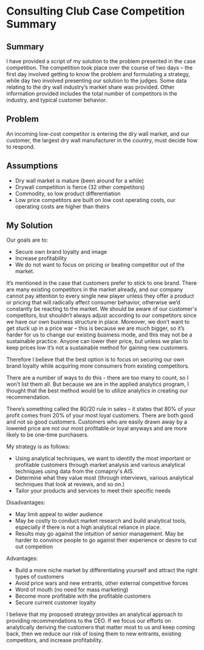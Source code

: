# Consulting Club Case Competition Summary

## Summary
I have provided a script of my solution to the problem presented in the case competition. The competition took place over the course of two days – the first day involved getting to know the problem and formulating a strategy, while day two involved presenting our solution to the judges. Some data relating to the dry wall industry’s market share was provided. Other information provided includes the total number of competitors in the industry, and typical customer behavior. 

## Problem
An incoming low-cost competitor is entering the dry wall market, and our customer, the largest dry wall manufacturer in the country, must decide how to respond. 

## Assumptions

- Dry wall market is mature (been around for a while)
- Drywall competition is fierce (32 other competitors)
- Commodity, so low product differentiation
- Low price competitors are built on low cost operating costs, our operating costs are higher than theirs

## My Solution

Our goals are to:
- Secure own brand loyalty and image
- Increase profitability
- We do not want to focus on pricing or beating competitor out of the market. 

It’s mentioned in the case that customers prefer to stick to one brand. There are many existing competitors in the market already, and our company cannot pay attention to every single new player unless they offer a product or pricing that will radically affect consumer behavior, otherwise we’d constantly be reacting to the market. We should be aware of our customer's competitors, but shouldn’t always adjust according to our competitors since we have our own business structure in place. Moreover, we don’t want to get stuck up in a price war – this is because we are much bigger, so it’s harder for us to change our existing business mode, and this may not be a sustainable practice. Anyone can lower their price, but unless we plan to keep prices low it’s not a sustainable method for gaining new customers.

Therefore I believe that the best option is to focus on securing our own brand loyalty while acquiring more consumers from existing competitors.

There are a number of ways to do this - there are too many to count, so I won’t list them all. But because we are in the applied analytics program, I thought that the best method would be to utilize analytics in creating our recommendation.

There’s something called the 80/20 rule in sales – it states that 80% of your profit comes from 20% of your most loyal customers. There are both good and not so good customers. Customers who are easily drawn away by a lowered price are not our most profitable or loyal anyways and are more likely to be one-time purchasers.

My strategy is as follows:
- Using analytical techniques, we want to identify the most important or profitable customers through market analysis and various analytical techniques using data from the comapny's AIS.
- Determine what they value most (through interviews, various analytical techniques that look at reviews, and so on.)
- Tailor your products and services to meet their specific needs

Disadvantages:
- May limit appeal to wider audience
- May be costly to conduct market research and build analytical tools, especially if there is not a high analytical reliance in place.
- Results may go against the intuition of senior management. May be harder to convince people to go against their experience or desire to cut out compeition

Advantages:
- Build a more niche market by differentiating yourself and attract the right types of customers
- Avoid price wars and new entrants, other external competitive forces
- Word of mouth (no need for mass marketing)
- Become more profitable with the profitable customers
- Secure current customer loyalty

I believe that my proposed strategy provides an analytical approach to providing recommendations to the CEO. If we focus our efforts on analytically deriving the customers that matter most to us and keep coming back, then we reduce our risk of losing them to new entrants, existing competitors, and increase profitability.
